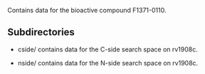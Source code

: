 Contains data for the bioactive compound F1371-0110.

## Subdirectories

- cside/ contains data for the C-side search space on rv1908c.

- nside/ contains data for the N-side search space on rv1908c.

